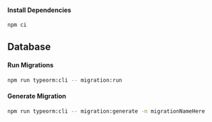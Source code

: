 #### Install Dependencies

```bash
npm ci
```

## Database

#### Run Migrations

```bash
npm run typeorm:cli -- migration:run
```

#### Generate Migration

```bash
npm run typeorm:cli -- migration:generate -n migrationNameHere
```
